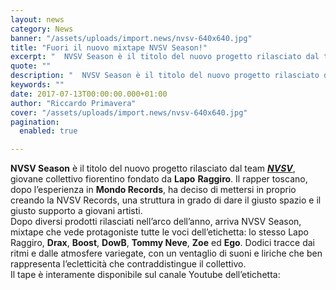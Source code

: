 ```yaml
---
layout: news
category: News
banner: "/assets/uploads/import.news/nvsv-640x640.jpg"
title: "Fuori il nuovo mixtape NVSV Season!"
excerpt: "  NVSV Season è il titolo del nuovo progetto rilasciato dal team NVSV, giovane collettivo fiorentino fondato da Lapo Raggiro. Il rapper toscano, dopo l’esperienza in Mondo Records, ha deciso di mettersi in proprio creando la NVSV Records, una struttura in grado di dare il giusto spazio e il giusto supporto a giovani artisti. Dopo [&hellip"
quote: ""
description: "  NVSV Season è il titolo del nuovo progetto rilasciato dal team NVSV, giovane collettivo fiorentino fondato da Lapo Raggiro. Il rapper toscano, dopo l’esperienza in Mondo Records, ha deciso di mettersi in proprio creando la NVSV Records, una struttura in grado di dare il giusto spazio e il giusto supporto a giovani artisti. Dopo [&hellip"
keywords: ""
date: 2017-07-13T00:00:00.000+01:00
author: "Riccardo Primavera"
cover: "/assets/uploads/import.news/nvsv-640x640.jpg"
pagination:
  enabled: true

---
```


**NVSV Season** è il titolo del nuovo progetto rilasciato dal team [_**NVSV**_](https://www.nvsv.it/), giovane collettivo fiorentino fondato da **Lapo** **Raggiro**. Il rapper toscano, dopo l’esperienza in **Mondo Records**, ha deciso di mettersi in proprio creando la NVSV Records, una struttura in grado di dare il giusto spazio e il giusto supporto a giovani artisti.  
Dopo diversi prodotti rilasciati nell’arco dell’anno, arriva NVSV Season, mixtape che vede protagoniste tutte le voci dell’etichetta: lo stesso Lapo Raggiro, **Drax**, **Boost**, **DowB**, **Tommy Neve**, **Zoe** ed **Ego**. Dodici tracce dai ritmi e dalle atmosfere variegate, con un ventaglio di suoni e liriche che ben rappresenta l’ecletticità che contraddistingue il collettivo.  
Il tape è interamente disponibile sul canale Youtube dell’etichetta: